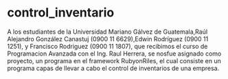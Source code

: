 control_inventario 
==================

A los estudiantes de la Universidad Mariano Gálvez de Guatemala,Raúl Alejandro González Canastuj (0900 11 6629),Edwin Rodríguez (0900 11 1251), y Francisco Rodriguez (0900 11 1807), que recibimos el curso de 
Programacion Avanzada con el Ing. Raul Herrera, se nosfue asignado como proyecto, un programa en el framework RubyonRiles, el cual 
consiste en un programa capas de llevar a cabo el control de inventarios de una empresa.
 
